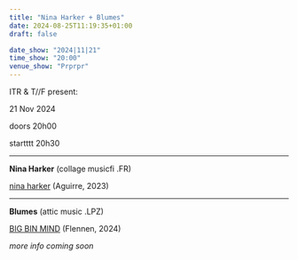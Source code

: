 ```yaml
---
title: "Nina Harker + Blumes"
date: 2024-08-25T11:19:35+01:00
draft: false

date_show: "2024|11|21"
time_show: "20:00"
venue_show: "Prprpr"
---
```


ITR & T//F present:

21 Nov 2024

doors 20h00

startttt 20h30

---

**Nina Harker** (collage musicfi .FR)

[nina harker](https://aguirrerecords.bandcamp.com/album/nina-harker) (Aguirre, 2023)

---

**Blumes** (attic music .LPZ)

[BIG BIN MIND](https://flennen.bandcamp.com/album/blumes-big-bin-mind) (Flennen, 2024)

_more info coming soon_

<!-- ![Nina Harker + Blumes](../../posters/2024-11-21.jpg) -->
